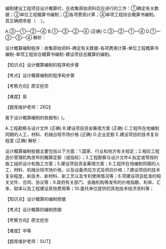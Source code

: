 <p>编制建设工程项目设计概算时，在收集原始资料后应进行的工作：①确定有关数据；②单位工程概算书编制；③各项费用计算；④单项工程综合概算书编制。其正确顺序是（ &nbsp; &nbsp;）。</p>
A.③一①一②一④
B.①一③一②一④  (正确)
C.③一②一①一④
D.①一②一③一④
解析：<p>设计概算编制程序：收集原始资料-确定有关数据-各项费用计算-单位工程概算书编制-单项工程综合概算书编制-建设项目总概算的编制。</p><p>【知识点】设计概算编制的程序和步骤</p><p>【考点】设计概算编制的程序和步骤</p><p>【考察方向】原文挖空</p><p>【难度】易</p><p>【题库维护老师：ZKQ】<br/></p>
<p>属于设计概算编制的依据有( &nbsp;)。</p>
A.工程勘察与设计文件  (正确)
B.建设项目资金筹措方案  (正确)
C.工程所在地编制同期的人工、材料、机械台班市场价格  (正确)
D.企业定额
E.建设项目的技术复杂程度  (正确)
解析：<p>设计概算编制依据主要包括以下方面：1.国家、行业和地方有关规定；2.相应工程造价管理机构发布的概算定额（或指标）；3.工程勘察与设计文件4.拟定或常规的施工组织设计和施工方案；5.建设项目资金筹措方案；6.工程所在地编制同期的人工、材料、机械台班市场价格，以及设备供应方式及供应价格；7.建设项目的技术复杂程度，新技术、新材料、新工艺以及专利使用情况等；8.项建设项目批准的相关文件、合同、协议等；9.政府有关部门、金融机构等发布的价格指数、利率、汇率、税率以及工程建设其他费用等；10.委托单位提供的其他技术经济资料等；</p><p>【知识点】设计概算的编制侬据</p><p>【考点】设计概算的编制侬据</p><p>【考察方向】原文挖空</p><p>【难度】中等</p><p>【题库维护老师：SUT】</p>
